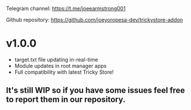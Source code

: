 Telegram channel:
https://t.me/joeearmstrong001

Github repository:
https://github.com/joeyoropesa-dev/trickystore-addon

# v1.0.0

- target.txt file updating in-real-time
- Module updates in root manager apps
- Full compatibility with latest Tricky Store!

## It's still WIP so if you have some issues feel free to report them in our repository.
